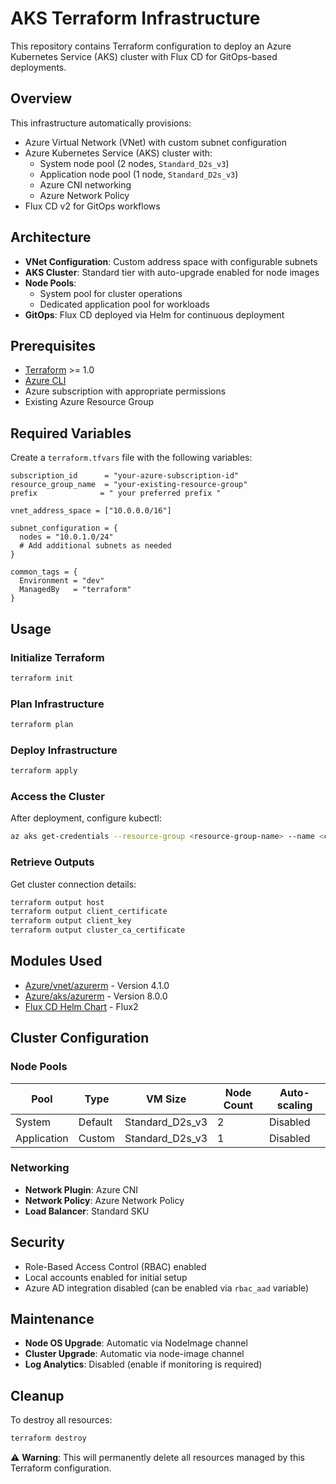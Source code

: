 # AKS Terraform Infrastructure

This repository contains Terraform configuration to deploy an Azure Kubernetes Service (AKS) cluster with Flux CD for GitOps-based deployments.

## Overview

This infrastructure automatically provisions:
- Azure Virtual Network (VNet) with custom subnet configuration
- Azure Kubernetes Service (AKS) cluster with:
  - System node pool (2 nodes, `Standard_D2s_v3`)
  - Application node pool (1 node, `Standard_D2s_v3`)
  - Azure CNI networking
  - Azure Network Policy
- Flux CD v2 for GitOps workflows

## Architecture

- **VNet Configuration**: Custom address space with configurable subnets
- **AKS Cluster**: Standard tier with auto-upgrade enabled for node images
- **Node Pools**:
  - System pool for cluster operations
  - Dedicated application pool for workloads
- **GitOps**: Flux CD deployed via Helm for continuous deployment

## Prerequisites

- [Terraform](https://www.terraform.io/downloads.html) >= 1.0
- [Azure CLI](https://docs.microsoft.com/en-us/cli/azure/install-azure-cli)
- Azure subscription with appropriate permissions
- Existing Azure Resource Group

## Required Variables

Create a `terraform.tfvars` file with the following variables:

```hcl
subscription_id      = "your-azure-subscription-id"
resource_group_name  = "your-existing-resource-group"
prefix              = " your preferred prefix "

vnet_address_space = ["10.0.0.0/16"]

subnet_configuration = {
  nodes = "10.0.1.0/24"
  # Add additional subnets as needed
}

common_tags = {
  Environment = "dev"
  ManagedBy   = "terraform"
}
```

## Usage

### Initialize Terraform

```bash
terraform init
```

### Plan Infrastructure

```bash
terraform plan
```

### Deploy Infrastructure

```bash
terraform apply
```

### Access the Cluster

After deployment, configure kubectl:

```bash
az aks get-credentials --resource-group <resource-group-name> --name <cluster-name>
```

### Retrieve Outputs

Get cluster connection details:

```bash
terraform output host
terraform output client_certificate
terraform output client_key
terraform output cluster_ca_certificate
```

## Modules Used

- [Azure/vnet/azurerm](https://registry.terraform.io/modules/Azure/vnet/azurerm) - Version 4.1.0
- [Azure/aks/azurerm](https://registry.terraform.io/modules/Azure/aks/azurerm) - Version 8.0.0
- [Flux CD Helm Chart](https://fluxcd-community.github.io/helm-charts) - Flux2

## Cluster Configuration

### Node Pools

| Pool | Type | VM Size | Node Count | Auto-scaling |
|------|------|---------|------------|--------------|
| System | Default | Standard_D2s_v3 | 2 | Disabled |
| Application | Custom | Standard_D2s_v3 | 1 | Disabled |

### Networking

- **Network Plugin**: Azure CNI
- **Network Policy**: Azure Network Policy
- **Load Balancer**: Standard SKU

## Security

- Role-Based Access Control (RBAC) enabled
- Local accounts enabled for initial setup
- Azure AD integration disabled (can be enabled via `rbac_aad` variable)

## Maintenance

- **Node OS Upgrade**: Automatic via NodeImage channel
- **Cluster Upgrade**: Automatic via node-image channel
- **Log Analytics**: Disabled (enable if monitoring is required)

## Cleanup

To destroy all resources:

```bash
terraform destroy
```

⚠️ **Warning**: This will permanently delete all resources managed by this Terraform configuration.




